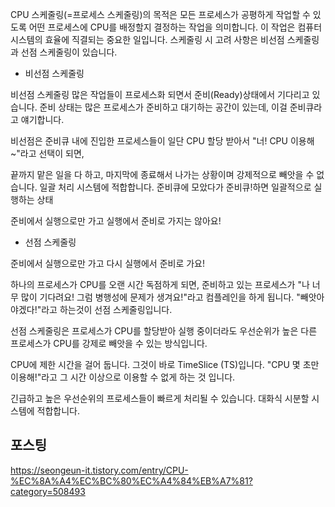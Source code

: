 

CPU 스케줄링(=프로세스 스케줄링)의 목적은 모든 프로세스가 공평하게 작업할 수 있도록 어떤 프로세스에 CPU를 배정할지 결정하는 작업을 의미합니다. 
이 작업은 컴퓨터 시스템의 효율에 직결되는 중요한 일입니다.
스케줄링 시 고려 사항은 비선점 스케줄링과 선점 스케줄링이 있습니다.

- 비선점 스케줄링

비선점 스케줄링
많은 작업들이 프로세스화 되면서 준비(Ready)상태에서 기다리고 있습니다.
준비 상태는 많은 프로세스가 준비하고 대기하는 공간이 있는데, 이걸 준비큐라고 얘기합니다.

비선점은 준비큐 내에 진입한 프로세스들이 일단 CPU 할당 받아서 "너! CPU 이용해~"라고 선택이 되면, 

끝까지 맡은 일을 다 하고, 마지막에 종료해서 나가는 상황이며 강제적으로 빼앗을 수 없습니다.
일괄 처리 시스템에 적합합니다. 
준비큐에 모았다가 준비큐!하면 일괄적으로 실행하는 상태

준비에서 실행으로만 가고 실행에서 준비로 가지는 않아요!


- 선점 스케줄링


준비에서 실행으로만 가고 다시 실행에서 준비로 가요!

하나의 프로세스가 CPU를 오랜 시간 독점하게 되면, 준비하고 있는 프로세스가 "나 너무 많이 기다려요! 그럼 병행성에 문제가 생겨요!"라고 컴플레인을 하게 됩니다. "빼앗아야겠다!"라고 하는것이 선점 스케줄링입니다. 

선점 스케줄링은 프로세스가 CPU를 할당받아 실행 중이더라도 우선순위가 높은 다른 프로세스가 CPU를 강제로 빼앗을 수 있는 방식입니다. 

CPU에 제한 시간을 걸어 둡니다. 그것이 바로 TimeSlice (TS)입니다. "CPU 몇 초만 이용해!"라고 그 시간 이상으로 이용할 수 없게 하는 것 입니다.

긴급하고 높은 우선순위의 프로세스들이 빠르게 처리될 수 있습니다. 대화식 시분할 시스템에 적합합니다.


## 포스팅
https://seongeun-it.tistory.com/entry/CPU-%EC%8A%A4%EC%BC%80%EC%A4%84%EB%A7%81?category=508493

